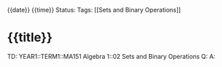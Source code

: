 {{date}} {{time}}
Status: 
Tags: [[Sets and Binary Operations]]
# {{title}}

TD: YEAR1::TERM1::MA151 Algebra 1::02 Sets and Binary Operations
Q: 
A: 
